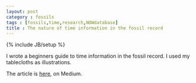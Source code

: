 ```yaml
---
layout: post
category : fossils
tags : [fossils,time,research,NOWdatabase]
title : The nature of time information in the fossil record
---
```

{% include JB/setup %}

I wrote a beginners guide to time information in the fossil record. I used my tablecloths as illustrations.

The article is [here](https://medium.com/@zliobaite/the-nature-of-time-information-in-the-fossil-record-83bb97d45372), on Medium.
